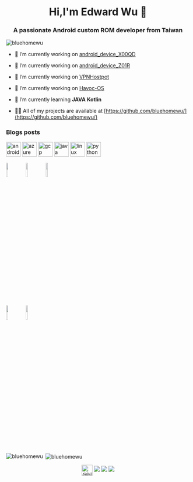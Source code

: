 <h1 align="center">Hi,I'm Edward Wu 👋</h1>
<h3 align="center">A passionate Android custom ROM developer from Taiwan</h3>

<p align="left"> <img src="https://komarev.com/ghpvc/?username=bluehomewu" alt="bluehomewu" /> </p>

- 🔭 I’m currently working on [android_device_X00QD](https://github.com/bluehomewu/android_device_asus_X00QD/tree/havoc-ten)

- 🔭 I’m currently working on [android_device_Z01R](https://github.com/bluehomewu/device_asus_Z01R)

- 🔭 I’m currently working on [VPNHostpot](https://github.com/bluehomewu/VPNHotspot)

- 🔭 I’m currently working on [Havoc-OS](https://github.com/Havoc-OS)

- 🌱 I’m currently learning **JAVA** **Kotlin**

- 👨‍💻 All of my projects are available at [https://github.com/bluehomewu/](https://github.com/bluehomewu/)

### Blogs posts
<!-- BLOG-POST-LIST:START -->
<!-- BLOG-POST-LIST:END -->

<p align="left"><img src="https://devicons.github.io/devicon/devicon.git/icons/android/android-original-wordmark.svg" alt="android" width="40" height="40"/> <img src="https://www.vectorlogo.zone/logos/microsoft_azure/microsoft_azure-icon.svg" alt="azure" width="40" height="40"/> <img src="https://www.vectorlogo.zone/logos/google_cloud/google_cloud-icon.svg" alt="gcp" width="40" height="40"/> <img src="https://devicons.github.io/devicon/devicon.git/icons/java/java-original-wordmark.svg" alt="java" width="40" height="40"/> <img src="https://devicons.github.io/devicon/devicon.git/icons/linux/linux-original.svg" alt="linux" width="40" height="40"/> <img src="https://devicons.github.io/devicon/devicon.git/icons/python/python-original.svg" alt="python" width="40" height="40"/></p>

<p align="left"><code><img width="10%" src="https://www.vectorlogo.zone/logos/java/java-ar21.svg"></code>
<code><img width="10%" src="https://www.vectorlogo.zone/logos/kotlinlang/kotlinlang-ar21.svg"></code>
<code><img width="10%" src="https://www.vectorlogo.zone/logos/android/android-ar21.svg"></code>
<br />
  <code><img width="10%" src="https://www.vectorlogo.zone/logos/google_cloud/google_cloud-ar21.svg"></code>
  <code><img width="10%" src="https://www.vectorlogo.zone/logos/git-scm/git-scm-ar21.svg"></code>
  <br />

<p><img align="left" src="https://github-readme-stats.vercel.app/api/top-langs/?username=bluehomewu&layout=compact" alt="bluehomewu" /></p>

<p>&nbsp;<img align="center" src="https://github-readme-stats.vercel.app/api?username=bluehomewu&show_icons=true" alt="bluehomewu" /></p>

<p align="center">
<a href="https://medium.com/@bluehomewu" target="blank"><img align="center" src="https://cdn.jsdelivr.net/npm/simple-icons@3.0.1/icons/medium.svg" alt="@bluehomewu" height="30" width="30" /></a>
<a href="https://github.com/bluehomewu"> <img src="https://img.shields.io/badge/-Github-000?style=flat&logo=Github&logoColor=white" /></a>
<a href="https://www.instagram.com/_920223"> <img src="https://img.shields.io/badge/-Instagram-c13584?style=flat&labelColor=c13584&logo=instagram&logoColor=white" /></a>
<a href="mailto:bluehome.wu@gmail.com"> <img src="https://img.shields.io/badge/-Gmail-c14438?style=flat&logo=Gmail&logoColor=white" /></p></a>
</p>
